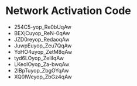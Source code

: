 # Network Activation Code
* 254C5-yop_Re0bUqAw
* BEXjCuyop_ReN-0qAw
* JZD0reyop_RedaoqAw
* JuwpEuyop_Zeu7QqAw
* YoHO4uyop_ZetM8qAw
* tyd6LOyop_ZeliIqAw
* LKeoIOyop_Za-bwqAw
* 2lBpTuyop_ZbgOYqAw
* XQ0lWeyop_ZbGz4qAw